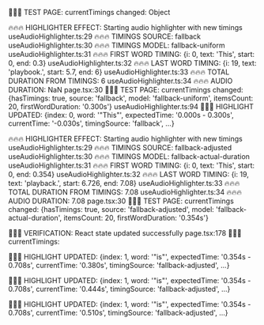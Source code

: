 🚀🚀🚀 TEST PAGE: currentTimings changed: Object

🔥🔥🔥 HIGHLIGHTER EFFECT: Starting audio highlighter with new timings
useAudioHighlighter.ts:29 🔥🔥🔥 TIMINGS SOURCE: fallback
useAudioHighlighter.ts:30 🔥🔥🔥 TIMINGS MODEL: fallback-uniform
useAudioHighlighter.ts:31 🔥🔥🔥 FIRST WORD TIMING: {i: 0, text: 'This', start: 0, end: 0.3}
useAudioHighlighter.ts:32 🔥🔥🔥 LAST WORD TIMING: {i: 19, text: 'playbook.', start: 5.7, end: 6}
useAudioHighlighter.ts:33 🔥🔥🔥 TOTAL DURATION FROM TIMINGS: 6
useAudioHighlighter.ts:34 🔥🔥🔥 AUDIO DURATION: NaN
page.tsx:30 🚀🚀🚀 TEST PAGE: currentTimings changed: {hasTimings: true, source: 'fallback', model: 'fallback-uniform', itemsCount: 20, firstWordDuration: '0.300s'}
useAudioHighlighter.ts:94 🎯🎯🎯 HIGHLIGHT UPDATED: {index: 0, word: '"This"', expectedTime: '0.000s - 0.300s', currentTime: '-0.030s', timingSource: 'fallback', …}

🔥🔥🔥 HIGHLIGHTER EFFECT: Starting audio highlighter with new timings
useAudioHighlighter.ts:29 🔥🔥🔥 TIMINGS SOURCE: fallback-adjusted
useAudioHighlighter.ts:30 🔥🔥🔥 TIMINGS MODEL: fallback-actual-duration
useAudioHighlighter.ts:31 🔥🔥🔥 FIRST WORD TIMING: {i: 0, text: 'This', start: 0, end: 0.354}
useAudioHighlighter.ts:32 🔥🔥🔥 LAST WORD TIMING: {i: 19, text: 'playback.', start: 6.726, end: 7.08}
useAudioHighlighter.ts:33 🔥🔥🔥 TOTAL DURATION FROM TIMINGS: 7.08
useAudioHighlighter.ts:34 🔥🔥🔥 AUDIO DURATION: 7.08
page.tsx:30 🚀🚀🚀 TEST PAGE: currentTimings changed: {hasTimings: true, source: 'fallback-adjusted', model: 'fallback-actual-duration', itemsCount: 20, firstWordDuration: '0.354s'}

🎯🎯🎯 VERIFICATION: React state updated successfully
page.tsx:178 🎯🎯🎯 currentTimings: 

🎯🎯🎯 HIGHLIGHT UPDATED: {index: 1, word: '"is"', expectedTime: '0.354s - 0.708s', currentTime: '0.380s', timingSource: 'fallback-adjusted', …}

🎯🎯🎯 HIGHLIGHT UPDATED: {index: 1, word: '"is"', expectedTime: '0.354s - 0.708s', currentTime: '0.444s', timingSource: 'fallback-adjusted', …}

🎯🎯🎯 HIGHLIGHT UPDATED: {index: 1, word: '"is"', expectedTime: '0.354s - 0.708s', currentTime: '0.510s', timingSource: 'fallback-adjusted', …}


